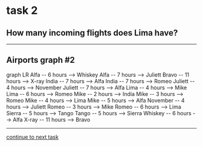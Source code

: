 # task 2

## How many incoming flights does Lima have?

---

## Airports graph #2
<div></div>
<div class="mermaid-access">
graph LR
  Alfa -- 6 hours --> Whiskey
  Alfa -- 7 hours --> Juliett
  Bravo -- 11 hours --> X-ray
  India -- 7 hours --> Alfa
  India -- 7 hours --> Romeo
  Juliett -- 4 hours --> November
  Juliett -- 7 hours --> Alfa
  Lima -- 4 hours --> Mike
  Lima -- 6 hours --> Romeo
  Mike -- 2 hours --> India
  Mike -- 3 hours --> Romeo
  Mike -- 4 hours --> Lima
  Mike -- 5 hours --> Alfa
  November -- 4 hours --> Juliett
  Romeo -- 3 hours --> Mike
  Romeo -- 6 hours --> Lima
  Sierra -- 5 hours --> Tango
  Tango -- 5 hours --> Sierra
  Whiskey -- 6 hours --> Alfa
  X-ray -- 11 hours --> Bravo
</div>

---

[continue to next task](./task3-v.html)

<!-- Required scripts for MermaidAccess -->
<script src="https://combinatronics.com/mermaid-js/mermaid/release/8.8.4/dist/mermaid.min.js"></script>
<script src="mermaid-access-elm.js"></script>
<script src="mermaid-access.js"></script>
<script>
mermaidAccess.go(mermaidAccess.viewerMode, mermaidAccess.displayAccessibleOnly)
</script>
